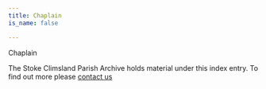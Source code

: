 ```yaml
---
title: Chaplain
is_name: false

---
```


Chaplain


The Stoke Climsland Parish Archive holds material under this index entry. To find out more please [contact us](/contact/)
